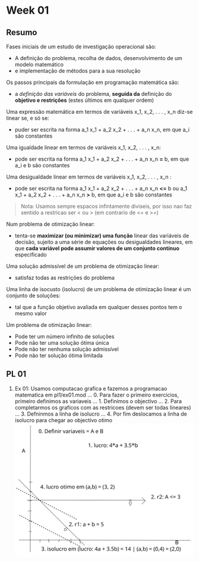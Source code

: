 # Week 01

## Resumo 

Fases iniciais de um estudo de investigação operacional são:
 - A definição do problema, recolha de dados, desenvolvimento de um modelo matemático
 - e implementação de métodos para a sua resolução
  
Os passos principais da formulação em programação matemática são: 
 - a *definição das variáveis* do problema, **seguida da** definição do **objetivo e restrições** (estes últimos em qualquer ordem)
   
Uma expressão matemática em termos de variáveis x_1, x_2,  . . . , x_n diz-se linear se, e só se:
- puder ser escrita na forma a_1 x_1 + a_2 x_2 +  . . .  + a_n x_n, em que a_i são constantes
  
Uma igualdade linear em termos de variáveis x_1, x_2,  . . . , x_n:
 - pode ser escrita na forma a_1 x_1 + a_2 x_2 +  . . .  + a_n x_n **=** b, em que a_i e b são constantes
  
Uma desigualdade linear em termos de variáveis x_1, x_2,  . . . , x_n :
 - pode ser escrita na forma a_1 x_1 + a_2 x_2 +  . . .  + a_n x_n **<=** b ou a_1 x_1 + a_2 x_2 +  . . .  + a_n x_n **>** b, em que a_i e b são constantes
> Nota: Usamos sempre espacos infintamente diviseis, por isso nao faz sentido a restricao ser < ou > (em contrario de <= e >=)
  
Num problema de otimização linear: 
 - tenta-se **maximizar (ou minimizar) uma função** linear das variáveis de decisão, sujeito a uma série de equações ou desigualdades lineares, em que **cada variável pode assumir valores de um conjunto contínuo** especificado
  
Uma solução admissível de um problema de otimização linear:
 - satisfaz todas as restrições do problema
  
Uma linha de isocusto (isolucro) de um problema de otimização linear é um conjunto de soluções:
 - tal que a função objetivo avaliada em qualquer desses pontos tem o mesmo valor
   
Um problema de otimização linear:
 - Pode ter um número infinito de soluções
 - Pode não ter uma solução ótima única
 - Pode não ter nenhuma solução admissível
 - Pode não ter solução ótima limitada


## PL 01

1. Ex 01: Usamos computacao grafica e fazemos a programacao matematica em pl1/ex01.mod
... 0. Para fazer o primeiro exercicios, primeiro definimos as variaveis
... 1. Definimos o objectivo 
... 2. Para completarmos os graficos com as restricoes (devem ser todas lineares)
... 3. Defninmos a linha de isolucro 
... 4. Por fim deslocamos a linha de isolucro para chegar ao objectivo otimo
![ex01](images/ex01.svg)

